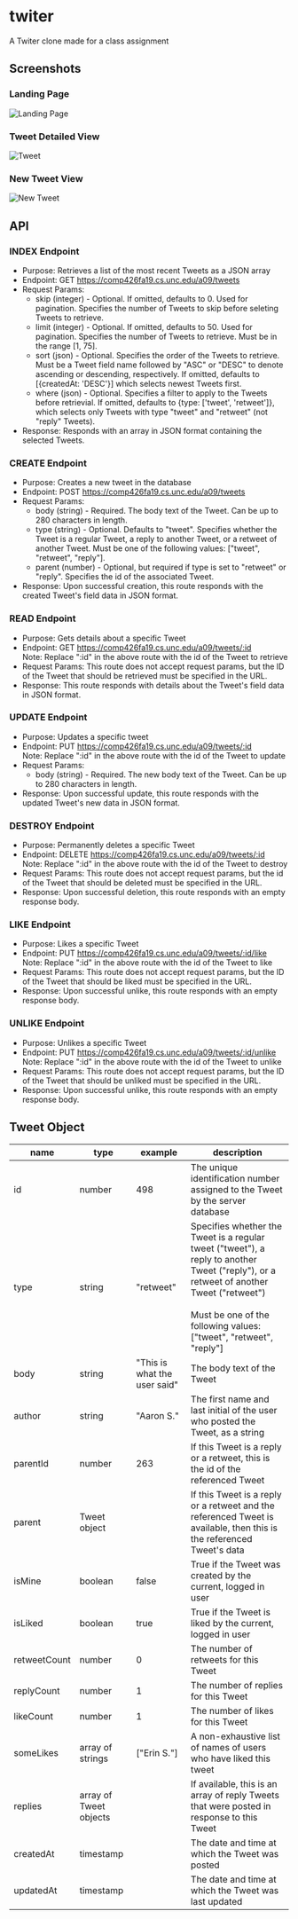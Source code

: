 # twiter
A Twiter clone made for a class assignment

## Screenshots
### Landing Page
![Landing Page](Screenshot_2019-12-20_0.png)

### Tweet Detailed View
![Tweet](Screenshot_2019-12-20_1.png)

### New Tweet View
![New Tweet](Screenshot_2019-12-20_2.png)

## API
### INDEX Endpoint
- Purpose: Retrieves a list of the most recent Tweets as a JSON array
- Endpoint: GET  https://comp426fa19.cs.unc.edu/a09/tweets
- Request Params:
  - skip (integer) - Optional. If omitted, defaults to 0. Used for pagination. Specifies the number of Tweets to skip before seleting Tweets to retrieve.
  - limit (integer) - Optional. If omitted, defaults to 50. Used for pagination. Specifies the number of Tweets to retrieve. Must be in the range [1, 75].
  - sort (json) - Optional. Specifies the order of the Tweets to retrieve. Must be a Tweet field name followed by "ASC" or "DESC" to denote ascending or descending, respectively. If omitted, defaults to [{createdAt: 'DESC'}] which selects newest Tweets first.
  - where (json) - Optional. Specifies a filter to apply to the Tweets before retrievial. If omitted, defaults to {type: ['tweet', 'retweet']}, which selects only Tweets with type "tweet" and "retweet" (not "reply" Tweets). 
- Response: Responds with an array in JSON format containing the selected Tweets.

### CREATE Endpoint
- Purpose: Creates a new tweet in the database
- Endpoint: POST  https://comp426fa19.cs.unc.edu/a09/tweets
- Request Params:
  - body (string) - Required. The body text of the Tweet. Can be up to 280 characters in length.
  - type (string) - Optional. Defaults to "tweet". Specifies whether the Tweet is a regular Tweet, a reply to another Tweet, or a retweet of another Tweet. Must be one of the following values: ["tweet", "retweet", "reply"].
  - parent (number) - Optional, but required if type is set to "retweet" or "reply". Specifies the id of the associated Tweet.
- Response: Upon successful creation, this route responds with the created Tweet's field data in JSON format.

### READ Endpoint
- Purpose: Gets details about a specific Tweet
- Endpoint: GET  https://comp426fa19.cs.unc.edu/a09/tweets/:id<br />Note: Replace ":id" in the above route with the id of the Tweet to retrieve
- Request Params: This route does not accept request params, but the ID of the Tweet that should be retrieved must be specified in the URL.
- Response: This route responds with details about the Tweet's field data in JSON format.

### UPDATE Endpoint
- Purpose: Updates a specific tweet
- Endpoint: PUT  https://comp426fa19.cs.unc.edu/a09/tweets/:id<br />Note: Replace ":id" in the above route with the id of the Tweet to update
- Request Params:
  - body (string) - Required. The new body text of the Tweet. Can be up to 280 characters in length.
- Response: Upon successful update, this route responds with the updated
	Tweet's new data in JSON format.

### DESTROY Endpoint
- Purpose: Permanently deletes a specific Tweet
- Endpoint: DELETE  https://comp426fa19.cs.unc.edu/a09/tweets/:id<br />Note: Replace ":id" in the above route with the id of the Tweet to destroy
- Request Params: This route does not accept request params, but the id of the Tweet that should be deleted must be specified in the URL.
- Response: Upon successful deletion, this route responds with an empty response body.

### LIKE Endpoint
- Purpose: Likes a specific Tweet
- Endpoint: PUT  https://comp426fa19.cs.unc.edu/a09/tweets/:id/like<br />Note: Replace ":id" in the above route with the id of the Tweet to like
- Request Params: This route does not accept request params, but the ID of the Tweet that should be liked must be specified in the URL.
- Response: Upon successful unlike, this route responds with an empty response body.

### UNLIKE Endpoint
- Purpose: Unlikes a specific Tweet
- Endpoint: PUT  https://comp426fa19.cs.unc.edu/a09/tweets/:id/unlike<br />Note: Replace ":id" in the above route with the id of the Tweet to unlike
- Request Params: This route does not accept request params, but the ID of the Tweet that should be unliked must be specified in the URL.
- Response: Upon successful unlike, this route responds with an empty response body.

## Tweet Object
|  name      |   type    |   example   |                description
-------------|-----------|-------------|---------------------------------------------
|    id      |  number   |     498     | The unique identification number assigned to the Tweet by the server database
|   type     |  string   |  "retweet"  | Specifies whether the Tweet is a regular tweet ("tweet"), a reply to another Tweet ("reply"), or a retweet of another Tweet ("retweet")<br /><br />Must be one of the following values: ["tweet", "retweet", "reply"]
|   body     |  string   | "This is what the user said" | The body text of the Tweet  |
   author    |  string   | "Aaron S."  | The first name and last initial of the user who posted the Tweet, as a string
  parentId   |  number   |     263     | If this Tweet is a reply or a retweet, this is the id of the referenced Tweet
|  parent    |  Tweet object |             | If this Tweet is a reply or a retweet and the referenced Tweet is available, then this is the referenced Tweet's data
|  isMine    |  boolean  |    false    | True if the Tweet was created by the current, logged in user
|  isLiked   |  boolean  |     true    | True if the Tweet is liked by the current, logged in user
retweetCount |  number   |      0      | The number of retweets for this Tweet
| replyCount |  number   |      1      | The number of replies for this Tweet
| likeCount  |  number   |      1      | The number of likes for this Tweet
| someLikes  | array of strings | ["Erin S."] | A non-exhaustive list of names of users who have liked this tweet
| replies    | array of Tweet objects |             | If available, this is an array of reply Tweets that were posted in response to this Tweet
| createdAt  | timestamp |             | The date and time at which the Tweet was posted
| updatedAt  | timestamp |             | The date and time at which the Tweet was last updated